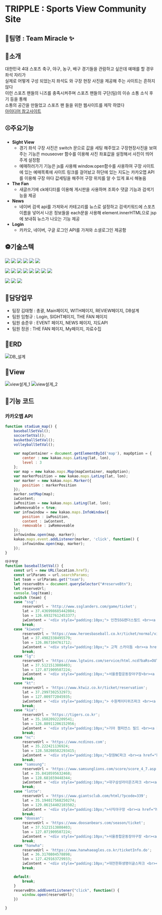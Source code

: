 # TRIPPLE : Sports View Community Site
## 📌팀명 : Team Miracle ✨

## 📌소개
대한민국 4대 스포츠 축구, 야구, 농구, 배구 경기들을 관람하고 싶은데 예매를 할 경우 좌석 자리가<br>
실제로 어떻게 구성 되었는지 좌석도 와 구장 현장 사진을 제공해 주는 사이트는 흔하지 않다<br>
이런 스포츠 팬들의 니즈를 충족시켜주며 스포츠 팬들의 구단(팀)의 이슈 소통 소식 후기 등을 통해<br>
소통의 공간을 만들었고 스포츠 팬 들을 위한 웹사이트를 제작 하였다<br>
[아이디어 참고사이트](https://myseatcheck.com/)

## ⚾주요기능
* **Sight View**
  * 경기 좌석 구장 사진은 switch 문으로 값을 세팅 해주었고 구장현장사진을 보여주는 기능은 mouseover 함수를 이용해 사진 좌표값을 설정해서 사진이 띄어주게 설정함<br>
  * 예매하러가기 기능은 js를 사용해 window.open함수를 사용하여 구장 사이트에 있는 예매목록에 사이트 링크를 걸어놨고 하단에 있는 지도는 카카오맵 API를 이용해 구장 마다 값세팅을 해주어 구장 위치를 알 수 있게 표시 해놓음<br>
* **The Fan**
  * 새글쓰기에 ck에디터를 이용해 게시판을 사용하며 조회수 댓글 기능과 검색기능을 제공<br>
* **News**
  * 네이버 검색 api를 가져와서 카테고리를 뉴스로 설정하고 검색키워드에 스포츠이름을 넣어서
    나온 정보들을 each문을 사용해 element.innerHTML으로 jsp에 보내줘 뉴스가 나오는 기능 제공
* **Login**
  * 카카오, 네이버, 구글 로그인 API를 가져와 소셜로그인 제공함    
 
## ⚽기술스텍
<img src="https://img.shields.io/badge/eclipse-2C2255?style=for-the-badge&logo=eclipse&logoColor=white"> <img src="https://img.shields.io/badge/vs code-0066CC?style=for-the-badge&logo=vscode&logoColor=white"> <img src="https://img.shields.io/badge/oracle-F80000?style=for-the-badge&logo=oracle&logoColor=white"> <img src="https://img.shields.io/badge/sourcetree-blue?style=for-the-badge&logo=sourcetree&logoColor=white"> <img src="https://img.shields.io/badge/github-181717?style=for-the-badge&logo=github&logoColor=white"> <img src="https://img.shields.io/badge/apache tomcat-F8DC75?style=for-the-badge&logo=apachetomcat&logoColor=black"> 


<img src="https://img.shields.io/badge/JAVA-007396?style=for-the-badge&logo=JAVA&logoColor=white"> <img src="https://img.shields.io/badge/javascript-F7DF1E?style=for-the-badge&logo=javascript&logoColor=white"> <img src="https://img.shields.io/badge/css-1572B6?style=for-the-badge&logo=css3&logoColor=white"> <img src="https://img.shields.io/badge/html-E34F26?style=for-the-badge&logo=html5&logoColor=white"> <img src="https://img.shields.io/badge/ajax-1572B6?style=for-the-badge&logo=ajax&logoColor=white"> <img src="https://img.shields.io/badge/jquery-0769AD?style=for-the-badge&logo=jquery&logoColor=white"> <img src="https://img.shields.io/badge/mybatis-black?style=for-the-badge&logo=mybatis&logoColor=white"> <img src="https://img.shields.io/badge/spring-6DB33F?style=for-the-badge&logo=spring&logoColor=white"> 

<img src="https://img.shields.io/badge/figma-black?style=for-the-badge&logo=figma&logoColor=white"> <img src="https://img.shields.io/badge/notion-000000?style=for-the-badge&logo=notion&logoColor=white"> <img src="https://img.shields.io/badge/discord-5865F2?style=for-the-badge&logo=discord&logoColor=white">

## 🧑담당업무
* 팀장 김태형 : 총괄, Main페이지, WITH페이지, REVIEW페이지, DB설계
* 팀원 임형규 : Login, SIGHT페이지, THE FAN 페이지
* 팀원 송준우 : EVENT 페이지, NEWS 페이지, 지도API
* 팀원 정권 : THE FAN 페이지, My페이지, 자료수집

## 🏐ERD
![DB_설계](https://user-images.githubusercontent.com/97932245/215464069-100780fa-216c-428f-bb07-8783b07059c0.jpg)

## 🏀View
![view설게_1](https://user-images.githubusercontent.com/97932245/215462904-4746b0c1-bb2c-4b9f-ba35-85ad1080e296.jpg)
![view설게_2](https://user-images.githubusercontent.com/97932245/215463839-533bb48d-78c1-4092-8f1b-4c600d652f92.jpg)
## 📌기능 코드
### 카카오맵 API 
```javascript
function stadium_map() {
	baseballSetVal();
	soccerSetVal();
	basketballSetVal();
	volleyballSetVal();
	
	var mapContainer = document.getElementById('map'), mapOption = {
		center : new kakao.maps.LatLng(lat, lon),
		level : 3
	};
	var map = new kakao.maps.Map(mapContainer, mapOption);
	var markerPosition = new kakao.maps.LatLng(lat, lon);
	var marker = new kakao.maps.Marker({
		position : markerPosition
	});
	marker.setMap(map);
	iwContent;
	iwPosition = new kakao.maps.LatLng(lat, lon);
	iwRemoveable = true;
	var infowindow = new kakao.maps.InfoWindow({
		position : iwPosition,
		content : iwContent,
		removable : iwRemoveable
	});
	infowindow.open(map, marker);
	kakao.maps.event.addListener(marker, 'click', function() {
		infowindow.open(map, marker);
	});
}

야구부분
function baseballSetVal() {
	const url = new URL(location.href);
	const urlParams = url.searchParams;
	let team = urlParams.get("team");
	let reserveBtn = document.querySelector("#reserveBtn");
	let reserveUrl;
	console.log(team);
	switch (team) {
	case "ssg":
		reserveUrl = 'http://www.ssglanders.com/game/ticket';
		lat = 37.436998685442084;
		lon = 126.69327612453377;
		iwContent = '<div style="padding:10px;"> 인천SSG랜더스필드 <br><a href="https://map.kakao.com/link/map/인천 SSG 랜더스필드,37.436998685442084,126.69327612453377" style="color:blue" target="_blank">큰지도보기</a> <a href="https://map.kakao.com/link/to/인천 SSG 랜더스필드,37.436998685442084,126.69327612453377" style="color:blue" target="_blank">길찾기</a></div>';
		break;
	case "kiwoom":
		reserveUrl = 'https://www.heroesbaseball.co.kr/ticket/normal/viewCharge.do';
		lat = 37.4982338495579;
		lon = 126.867104761712;
		iwContent = '<div style="padding:10px;"> 고척 스카이돔 <br><a href="https://map.kakao.com/link/map/고척 스카이돔,37.4982338495579,126.867104761712" style="color:blue" target="_blank">큰지도보기</a> <a href="https://map.kakao.com/link/to/고척 스카이돔,37.4982338495579,126.867104761712" style="color:blue" target="_blank">길찾기</a></div>';
		break;
	case "lg":
		reserveUrl = 'https://www.lgtwins.com/service/html.ncd?baRs=OUT_DS&view=%2Fpc_twins%2Fticket%2Fticketbuy&actID=BR_RetrieveTicketing';
		lat = 37.5121513808403;
		lon = 127.071909507224;
		iwContent = '<div style="padding:10px;">서울종합운동장야구장<br><a href="https://map.kakao.com/link/map/서울종합운동장 야구장,37.5121513808403,127.071909507224" style="color:blue" target="_blank">큰지도보기</a> <a href="https://map.kakao.com/link/to/서울종합운동장 야구장,37.5121513808403,127.071909507224" style="color:blue" target="_blank">길찾기</a></div>';
		break;
	case "kt":
		reserveUrl = 'https://www.ktwiz.co.kr/ticket/reservation';
		lat = 37.2997302532973;
		lon = 127.009772045935;
		iwContent = '<div style="padding:10px;"> 수원케이티위즈파크 <br><a href="https://map.kakao.com/link/map/수원 케이티 위즈 파크,37.2997302532973,127.009772045935" style="color:blue" target="_blank">큰지도보기</a> <a href="https://map.kakao.com/link/to/수원 케이티 위즈 파크,37.2997302532973,127.009772045935" style="color:blue" target="_blank">길찾기</a></div>';
		break;
	case "kia":
		reserveUrl = 'https://tigers.co.kr';
		lat = 35.16820922209541;
		lon = 126.88911206152956;
		iwContent = '<div style="padding:10px;">기아 챔피언스 필드 <br><a href="https://map.kakao.com/link/map/기아 챔피언스 필드,'+lat+','+lon+'"style="color:blue" target="_blank">큰지도보기</a> <a href="https://map.kakao.com/link/to/기아 챔피언스 필드,'+lat+','+lon+'" style="color:blue" target="_blank">길찾기</a></div>';		
		break;
	case "nc":
		reserveUrl = 'https://www.ncdinos.com';
		lat = 35.222421136924;
		lon = 128.58208582293415;
		iwContent = '<div style="padding:10px;">창원NC파크 <br><a href="https://map.kakao.com/link/map/창원NC파크,'+lat+','+lon+'"style="color:blue" target="_blank">큰지도보기</a> <a href="https://map.kakao.com/link/to/창원NC파크,'+lat+','+lon+'" style="color:blue" target="_blank">길찾기</a></div>';		
		break;
	case "samsung":
		reserveUrl = 'https://www.samsunglions.com/score/score_4_7.asp';
		lat = 35.8410595632468;
		lon = 128.681659448344;
		iwContent = '<div style="padding:10px;">대구삼성라이온즈파크 <br><a href="https://map.kakao.com/link/map/대구삼성라이온즈파크,'+lat+','+lon+'"style="color:blue" target="_blank">큰지도보기</a> <a href="https://map.kakao.com/link/to/대구삼성라이온즈파크,'+lat+','+lon+'" style="color:blue" target="_blank">길찾기</a></div>';		
		break;
	case "lotte":
		reserveUrl = 'https://www.giantsclub.com/html/?pcode=339';
		lat = 35.194017568250274;
		lon = 129.06154402103502;
		iwContent = '<div style="padding:10px;">사직야구장 <br><a href="https://map.kakao.com/link/map/사직야구장,'+lat+','+lon+'"style="color:blue" target="_blank">큰지도보기</a> <a href="https://map.kakao.com/link/to/사직야구장,'+lat+','+lon+'" style="color:blue" target="_blank">길찾기</a></div>';		
		break;
	case "doosan":
		reserveUrl = 'https://www.doosanbears.com/season/ticket';
		lat = 37.5121513808403;
		lon = 127.071909507224;
		iwContent = '<div style="padding:10px;">서울종합운동장야구장 <br><a href="https://map.kakao.com/link/map/서울종합운동장야구장,'+lat+','+lon+'"style="color:blue" target="_blank">큰지도보기</a> <a href="https://map.kakao.com/link/to/서울종합운동장야구장,'+lat+','+lon+'" style="color:blue" target="_blank">길찾기</a></div>';		
		break;
	case "hanwha":
		reserveUrl = 'https://www.hanwhaeagles.co.kr/ticketInfo.do';
		lat = 36.3170804578898;
		lon = 127.429163729933;
		iwContent = '<div style="padding:10px;">대전한화생명이글스파크 <br><a href="https://map.kakao.com/link/map/대전한화생명이글스파크,'+lat+','+lon+'"style="color:blue" target="_blank">큰지도보기</a> <a href="https://map.kakao.com/link/to/대전한화생명이글스파크,'+lat+','+lon+'" style="color:blue" target="_blank">길찾기</a></div>';		
		break;

	default:
		break;
	}
	reserveBtn.addEventListener("click", function() {
		window.open(reserveUrl);
	})

}


```


